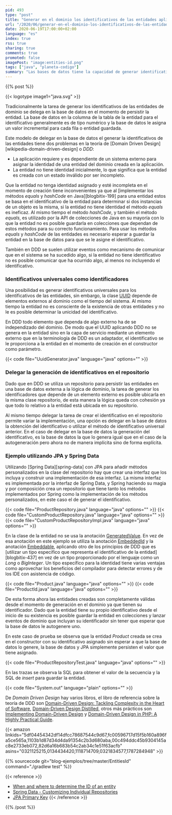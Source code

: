 ```yaml
---
pid: 493
type: "post"
title: "Generar en el dominio los identificativos de las entidades aplicando DDD antes de persistirlas en la base de datos"
url: "/2020/06/generar-en-el-dominio-los-identificativos-de-las-entidades-aplicando-ddd-antes-de-persistirlas-en-la-base-de-datos/"
date: 2020-06-19T17:00:00+02:00
language: "es"
index: true
rss: true
sharing: true
comments: true
promoted: false
imagePost: "image:entities-id.png"
tags: ["java", "planeta-codigo"]
summary: "Las bases de datos tiene la capacidad de generar identificativos para los datos que se insertan. En el caso de las bases de datos relacionales con secuencias que generan en el momento de inserción la clave primaria de la fila en una tabla, normalmente es un número y utilizando Java con JPA con las anotaciones _Id_, _GeneratedValue_ y _SequenceGenerator_ en la clase Java que representa a la entidad. Para Domain Driven Design delegar en el momento de inserción la generación del identificativo de la entidad es un problema ya que hace que la entidad sea inválida al no tener identidad hasta persistirla y la base de datos es un elemento externo que debe ser independizado del dominio de la aplicación. En este artículo comento una implementación siguiendo los principios de DDD para dar solución a estos dos problemas."
---
```


{{% post %}}

{{< logotype image1="java.svg" >}}

Tradicionalmente la tarea de generar los identificativos de las entidades de dominio se delega en la base de datos en el momento de persistir la entidad. La base de datos en la columna de la tabla de la entidad para el identificativo generalmente es de tipo numérico y la base de datos le asigna un valor incremental para cada fila o entidad guardada.

Este modelo de delegar en la base de datos el generar la identificativos de las entidades tiene dos problemas en la teoría de [Domain Driven Design][wikipedia-domain-driven-design] o _DDD_:

* La aplicación requiere y es dependiente de un sistema externo para asignar la identidad de una entidad del dominio creada en la aplicación.
* La entidad no tiene identidad inicialmente, lo que significa que la entidad es creada con un estado inválido por ser incompleto.

Que la entidad no tenga identidad asignado y esté incompleta en el momento de creación tiene inconvenientes ya que al [implementar los métodos _equals_ y _hashCode_ en Java][blogbitix-199] para una entidad estos se basa en el identificativo de la entidad para determinar si dos instancias de un objeto es la misma, si la entidad no tiene identidad el método _equals_ es ineficaz. Al mismo tiempo el método _hashCode_, y también el método _equals_, es utilizado por la API de colecciones de Java en su mayoría con lo que la entidad no es posible guardarla en colecciones que dependan de estos métodos para su correcto funcionamiento. Para usar los métodos _equals_ y _hashCode_ de las entidades es necesario esperar a guardar la entidad en la base de datos para que se le asigne el identificativo.

También en DDD se suelen utilizar eventos como mecanismo de comunicar que en el sistema se ha sucedido algo, si la entidad no tiene identificativo no es posible comunicar que ha ocurrido algo, al menos no incluyendo el identificativo.

### Identificativos universales como identificadores

Una posibilidad es generar identificativos universales para los identificativos de las entidades, sin embargo, la clase [UUID](javadoc11:java.base/java/util/UUID.html) depende de elementos externos al dominio como el tiempo del sistema. Al mismo tiempo la entidad no es consciente de la existencia de otras entidades y no le es posible determinar la unicidad del identificativo.

En DDD todo elemento que dependa de algo externo ha de se independizado del dominio. De modo que el UUID aplicando DDD no se genera en la entidad sino en la capa de servicio mediante un elemento externo que en la terminología de DDD es un adaptador, el identificativo se le proporciona a la entidad en el momento de creación en el constructor como parámetro.

{{< code file="UuidGenerator.java" language="java" options="" >}}

### Delegar la generación de identificativos en el repositorio

Dado que en DDD se utiliza un repositorio para persistir las entidades en una base de datos externa a la lógica de dominio, la tarea de generar los identificadores que depende de un elemento externo es posible ubicarla en la misma clase repositorio, de esta manera la lógica queda con cohesión ya que todo lo relativo a la entidad está ubicada en su repositorio.

Al mismo tiempo delegar la tarea de crear el identificativo en el repositorio permite variar la implementación, una opción es delegar en la base de datos la obtención del identificativo o utilizar el método de identificativo universal anterior. En el caso de delegar en la base de datos la generación del identificativo, es la base de datos la que lo genera igual que en el caso de la autogeneración pero ahora no de manera implícita sino de forma explícita.

### Ejemplo utilizando JPA y Spring Data

Utilizando [Spring Data][spring-data] con JPA para añadir métodos personalizados en la clase del repositorio hay que crear una interfaz que los incluya y construir una implementación de esa interfaz. La misma interfaz es implementada por la interfaz de Spring Data, y Spring haciendo su magia y por composición crea un repositorio que tiene tanto los métodos implementados por Spring como la implementación de los métodos personalizados, en este caso el de generar el identificativo.

{{< code file="ProductRepository.java" language="java" options="" >}}
{{< code file="CustomProductRepository.java" language="java" options="" >}}
{{< code file="CustomProductRepositoryImpl.java" language="java" options="" >}}

En la clase de la entidad no se usa la anotación [GeneratedValue](javaee8:javax/persistence/GeneratedValue.html). En vez de esa anotación en este ejemplo se utiliza la anotación [EmbeddedId](javaee8:javax/persistence/Embeddable.html) y la anotación [Embeddable](javaee8:javax/persistence/Embeddable.html), aplicando otro de los principios de DDD que es [utilizar un tipo especifico que representa el identificativo de la entidad][blogbitix-437] en vez de un tipo proporcionado por el lenguaje como un _Long_ o _BigInteger_. Un tipo específico para la identidad tiene varias ventajas como aprovechar los beneficios del compilador para detectar errores y de los IDE con asistencia de código.

{{< code file="Product.java" language="java" options="" >}}
{{< code file="ProductId.java" language="java" options="" >}}

De esta forma ahora las entidades creadas son completamente válidas desde el momento de generación en el dominio ya que tienen su identificador. Dado que la entidad tiene su propio identificativo desde el inicio de su existencia es posible guardar la entidad en colecciones y lanzar eventos de dominio que incluyan su identificador sin tener que esperar que la base de datos le autogenere uno.

En este caso de prueba se observa que la entidad _Product_ creada se crea en el constructor con su identificativo asignado sin esperar a que la base de datos lo genere, la base de datos y JPA simplemente persisten el valor que tiene asignado.

{{< code file="ProductRepositoryTest.java" language="java" options="" >}}

En las trazas se observa la SQL para obtener el valor de la secuencia y la SQL de _insert_ para guardar la entidad.

{{< code file="System.out" language="plain" options="" >}}

De _Domain Driven Design_ hay varios libros, el libro de referencia sobre la teoría de DDD son [Domain-Driven Design: Tackling Complexity in the Heart of Software](https://amzn.to/33JmDkv), [Domain-Driven Design Distilled](https://amzn.to/34HkDbA), otros más prácticos son [Implementing Domain-Driven Design](https://amzn.to/34yeDSk) y [Domain-Driven Design in PHP: A Highly Practical Guide](https://amzn.to/2SJe2HW).

{{< amazon
    linkids="5df04454342df14dfcc78687544c9d67,fc00596717d15f5b160a896fa5ce565a,1103b1d87d34d4da91354c2b3d680aba,00c494ddc45b9304145ac8e2733eb072,82d6a16b683b54c2ab34c1e51f63acfb"
    asins="0321125215,0134434420,1118714709,0321834577,1787284948" >}}

{{% sourcecode git="blog-ejemplos/tree/master/EntitiesId" command="./gradlew test" %}}

{{< reference >}}
* [When and where to determine the ID of an entity](https://matthiasnoback.nl/2018/05/when-and-where-to-determine-the-id-of-an-entity/)
* [Spring Data - Customizing Individual Repositories](https://docs.spring.io/spring-data/jpa/docs/current/reference/html/#repositories.single-repository-behavior)
* [JPA Primary Key](https://www.objectdb.com/java/jpa/entity/id)
{{< /reference >}}

{{% /post %}}
